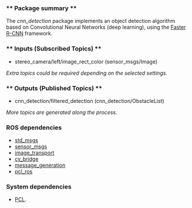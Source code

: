 ### ** Package summary ** ###
The *cnn_detection* package implements an object detection algorithm based on Convolutional Neural Networks (deep learning), using the [Faster R-CNN](https://github.com/rbgirshick/py-faster-rcnn) framework.

### ** Inputs (Subscribed Topics) ** ###
* stereo_camera/left/image_rect_color (sensor_msgs/Image)

*Extra topics could be required depending on the selected settings.*

### ** Outputs (Published Topics) ** ###
* cnn_detection/filtered_detection (cnn_detection/ObstacleList)

*More topics are generated along the process.*

### ROS dependencies ###
* [std_msgs](http://wiki.ros.org/std_msgs)
* [sensor_msgs](http://wiki.ros.org/sensor_msgs)
* [image_transport](http://wiki.ros.org/image_transport)
* [cv_bridge](http://wiki.ros.org/cv_bridge)
* [message_generation](http://wiki.ros.org/message_generation)
* [pcl_ros](http://wiki.ros.org/pcl_ros)

### System dependencies ###
* [PCL](http://pointclouds.org/).
